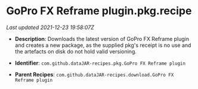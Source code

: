 # GoPro FX Reframe plugin.pkg.recipe

_Last updated 2021-12-23 19:58:07Z_

- **Description**: Downloads the latest version of GoPro FX Reframe plugin and creates a new package, as the supplied pkg's receipt is no use and the artefacts on disk do not hold valid versioning.

- **Identifier**: `com.github.dataJAR-recipes.pkg.GoPro FX Reframe plugin`

- **Parent Recipes**: `com.github.dataJAR-recipes.download.GoPro FX Reframe plugin`